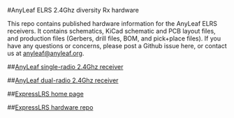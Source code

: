 #AnyLeaf ELRS 2.4Ghz diversity Rx hardware

This repo contains published hardware information for the AnyLeaf ELRS receivers.
It contains schematics, KiCad schematic and PCB layout files, and production files
(Gerbers, drill files, BOM, and pick+place files). If you have any questions
or concerns, please post a Github issue here, or contact us at [anyleaf@anyleaf.org](mailto:anyleaf@anyleaf.org).

##[AnyLeaf single-radio 2.4Ghz receiver](https://www.anyleaf.org/elrs-rx)

##[AnyLeaf dual-radio 2.4Ghz receiver](https://www.anyleaf.org/elrs-rx-dualradio)

##[ExpressLRS home page](https://www.expresslrs.org/3.0/)

##[ExpressLRS hardware repo](https://github.com/ExpressLRS/ExpressLRS-Hardware)